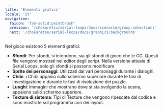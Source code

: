 ```yaml
---
title: 'Elementi grafici'
locale: 'it'
navigation:
  faicon: 'fa6-solid:paintbrush'
  previous: '/chokuretsu/serial-loops/docs/scenario/group-selections'
  next: '/chokuretsu/serial-loops/docs/graphics/backgrounds'
---
```


Nel gioco esistono 5 elementi grafici:

* **Sfondi**: Per sfondi, si intendono, sia gli sfondi di gioco che le CG. Questi file vengono mostrati nel editor degli script. Nella versione attuale di Serial Loops, solo gli sfondi si possono modificare
* **Sprite dei personaggi**: Utilizzati dai vari personaggi durante i dialoghi.
* **Chibi**: i Chibi appaino sullo schermo superiore durante le fasi di investigazione e durante le fasi di risoluzione dei puzzle.
* **Luoghi**: Immagini che mostrano dove si sta svolgendo la scena, appaiono sullo schermo superiore.
* **Texture di sistema**: Tipi di Texture che vengono ripescate dal codice e sono mostrate sul programma con dei layout.